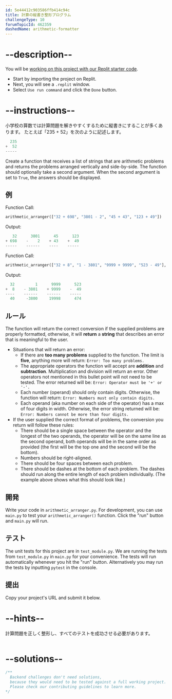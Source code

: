 ```yaml
---
id: 5e44412c903586ffb414c94c
title: 計算の縦書き整形プログラム
challengeType: 10
forumTopicId: 462359
dashedName: arithmetic-formatter
---
```


# --description--

You will be <a href="https://replit.com/github/freeCodeCamp/boilerplate-arithmetic-formatter" target="_blank" rel="noopener noreferrer nofollow"> working on this project with our Replit starter code</a>.

-   Start by importing the project on Replit.
-   Next, you will see a `.replit` window.
-   Select `Use run command` and click the `Done` button.


# --instructions--

小学校の算数では計算問題を解きやすくするために縦書きにすることが多くあります。 たとえば「235 + 52」を次のように記述します。

```py
  235
+  52
-----
```

Create a function that receives a list of strings that are arithmetic problems and returns the problems arranged vertically and side-by-side. The function should optionally take a second argument. When the second argument is set to `True`, the answers should be displayed.

## 例

Function Call:

```py
arithmetic_arranger(["32 + 698", "3801 - 2", "45 + 43", "123 + 49"])
```

Output:

```py
   32      3801      45      123
+ 698    -    2    + 43    +  49
-----    ------    ----    -----
```

Function Call:

```py
arithmetic_arranger(["32 + 8", "1 - 3801", "9999 + 9999", "523 - 49"], True)
```

Output:

```py
  32         1      9999      523
+  8    - 3801    + 9999    -  49
----    ------    ------    -----
  40     -3800     19998      474
```

## ルール

The function will return the correct conversion if the supplied problems are properly formatted, otherwise, it will **return** a **string** that describes an error that is meaningful to the user.


- Situations that will return an error:
  - If there are **too many problems** supplied to the function. The limit is **five**, anything more will return: `Error: Too many problems.`
  - The appropriate operators the function will accept are **addition** and **subtraction**. Multiplication and division will return an error. Other operators not mentioned in this bullet point will not need to be tested. The error returned will be: `Error: Operator must be '+' or '-'.`
  - Each number (operand) should only contain digits. Otherwise, the function will return: `Error: Numbers must only contain digits.`
  - Each operand (aka number on each side of the operator) has a max of four digits in width. Otherwise, the error string returned will be: `Error: Numbers cannot be more than four digits.`
- If the user supplied the correct format of problems, the conversion you return will follow these rules:
  - There should be a single space between the operator and the longest of the two operands, the operator will be on the same line as the second operand, both operands will be in the same order as provided (the first will be the top one and the second will be the bottom).
  - Numbers should be right-aligned.
  - There should be four spaces between each problem.
  - There should be dashes at the bottom of each problem. The dashes should run along the entire length of each problem individually. (The example above shows what this should look like.)

## 開発

Write your code in `arithmetic_arranger.py`. For development, you can use `main.py` to test your `arithmetic_arranger()` function. Click the "run" button and `main.py` will run.

## テスト

The unit tests for this project are in `test_module.py`. We are running the tests from `test_module.py` in `main.py` for your convenience. The tests will run automatically whenever you hit the "run" button. Alternatively you may run the tests by inputting `pytest` in the console.

## 提出

Copy your project's URL and submit it below.

# --hints--

計算問題を正しく整形し、すべてのテストを成功させる必要があります。

```js

```

# --solutions--

```js
/**
  Backend challenges don't need solutions,
  because they would need to be tested against a full working project.
  Please check our contributing guidelines to learn more.
*/
```
